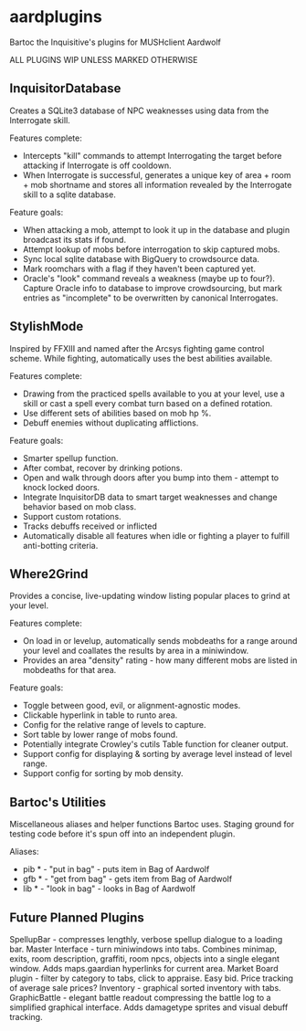 # aardplugins
Bartoc the Inquisitive's plugins for MUSHclient Aardwolf

ALL PLUGINS WIP UNLESS MARKED OTHERWISE


InquisitorDatabase
-

Creates a SQLite3 database of NPC weaknesses using data from the Interrogate skill.

Features complete:
- Intercepts "kill" commands to attempt Interrogating the target before attacking if Interrogate is off cooldown.
- When Interrogate is successful, generates a unique key of area + room + mob shortname and stores all information revealed by the Interrogate skill to a sqlite database.

Feature goals:
- When attacking a mob, attempt to look it up in the database and plugin broadcast its stats if found.
- Attempt lookup of mobs before interrogation to skip captured mobs.
- Sync local sqlite database with BigQuery to crowdsource data.
- Mark roomchars with a flag if they haven't been captured yet.
- Oracle's "look" command reveals a weakness (maybe up to four?). Capture Oracle info to database to improve crowdsourcing, but mark entries as "incomplete" to be overwritten by canonical Interrogates.

StylishMode
-

Inspired by FFXIII and named after the Arcsys fighting game control scheme.
While fighting, automatically uses the best abilities available.

Features complete:
- Drawing from the practiced spells available to you at your level, use a skill or cast a spell every combat turn based on a defined rotation.
- Use different sets of abilities based on mob hp %.
- Debuff enemies without duplicating afflictions.

Feature goals:
- Smarter spellup function.
- After combat, recover by drinking potions.
- Open and walk through doors after you bump into them - attempt to knock locked doors.
- Integrate InquisitorDB data to smart target weaknesses and change behavior based on mob class.
- Support custom rotations.
- Tracks debuffs received or inflicted
- Automatically disable all features when idle or fighting a player to fulfill anti-botting criteria.


Where2Grind
-

Provides a concise, live-updating window listing popular places to grind at your level.

Features complete:
- On load in or levelup, automatically sends mobdeaths for a range around your level and coallates the results by area in a miniwindow.
- Provides an area "density" rating - how many different mobs are listed in mobdeaths for that area.

Feature goals:
- Toggle between good, evil, or alignment-agnostic modes.
- Clickable hyperlink in table to runto area.
- Config for the relative range of levels to capture.
- Sort table by lower range of mobs found.
- Potentially integrate Crowley's cutils Table function for cleaner output.
- Support config for displaying & sorting by average level instead of level range.
- Support config for sorting by mob density.

Bartoc's Utilities
-

Miscellaneous aliases and helper functions Bartoc uses. Staging ground for testing code before it's spun off into an independent plugin.

Aliases:
- pib *  -  "put in bag"  -  puts item in Bag of Aardwolf
- gfb *  -  "get from bag"  -  gets item from Bag of Aardwolf
- lib *  -  "look in bag"  -  looks in Bag of Aardwolf


Future Planned Plugins
-

SpellupBar - compresses lengthly, verbose spellup dialogue to a loading bar.
Master Interface - turn miniwindows into tabs. Combines minimap, exits, room description, graffiti, room npcs, objects into a single elegant window. Adds maps.gaardian hyperlinks for current area.
Market Board plugin - filter by category to tabs, click to appraise. Easy bid. Price tracking of average sale prices?
Inventory - graphical sorted inventory with tabs.
GraphicBattle - elegant battle readout compressing the battle log to a simplified graphical interface. Adds damagetype sprites and visual debuff tracking.
